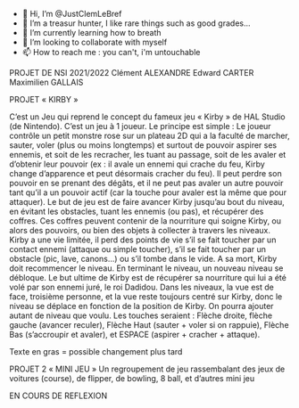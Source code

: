 - 👋 Hi, I’m @JustClemLeBref
- 👀 I’m a treasur hunter, I like rare things such as good grades...
- 🌱 I’m currently learning how to breath
- 💞️ I’m looking to collaborate with myself
- 📫 How to reach me : you can't, i'm untouchable

<!---
JustClemLeBref/JustClemLeBref is a ✨ special ✨ repository because its `README.md` (this file) appears on your GitHub profile.
You can click the Preview link to take a look at your changes.
--->

PROJET DE NSI 2021/2022
Clément ALEXANDRE
Edward CARTER
Maximilien GALLAIS

PROJET « KIRBY »

C’est un Jeu qui reprend le concept du fameux jeu « Kirby » de HAL Studio (de Nintendo). C’est un jeu à 1 joueur. Le principe est simple : Le joueur contrôle un petit monstre rose sur un plateau 2D qui a la faculté de marcher, sauter, voler (plus ou moins longtemps) et surtout de pouvoir aspirer ses ennemis, et soit de les recracher, les tuant au passage, soit de les avaler et d’obtenir leur pouvoir (ex : il avale un ennemi qui crache du feu, Kirby change d’apparence et peut désormais cracher du feu). 
Il peut perdre son pouvoir en se prenant des dégâts, et il ne peut pas avaler un autre pouvoir tant qu’il a un pouvoir actif (car la touche pour avaler est la même que pour attaquer). Le but de jeu est de faire avancer Kirby jusqu’au bout du niveau, en évitant les obstacles, tuant les ennemis (ou pas), et récupérer des coffres. Ces coffres peuvent contenir de la nourriture qui soigne Kirby, ou alors des pouvoirs, ou bien des objets à collecter à travers les niveaux.
Kirby a une vie limitée, il perd des points de vie s’il se fait toucher par un contact ennemi (attaque ou simple toucher), s’il se fait toucher par un obstacle (pic, lave, canons…) ou s’il tombe dans le vide. A sa mort, Kirby doit recommencer le niveau. En terminant le niveau, un nouveau niveau se débloque. 
Le but ultime de Kirby est de récupérer sa nourriture qui lui a été volé par son ennemi juré, le roi Dadidou. 
Dans les niveaux, la vue est de face, troisième personne, et la vue reste toujours centré sur Kirby, donc le niveau se déplace en fonction de la position de Kirby.
On pourra ajouter autant de niveau que voulu. 
Les touches seraient : Flèche droite, flèche gauche (avancer reculer), Flèche Haut (sauter + voler si on rappuie), Flèche Bas (s’accroupir et avaler), et ESPACE (aspirer + cracher + attaque).




Texte en gras = possible changement plus tard

PROJET 2 « MINI JEU »
Un regroupement de jeu rassembalant des jeux de voitures (course), de flipper, de bowling, 8 ball, et d’autres mini jeu 

EN COURS DE REFLEXION
 
 






